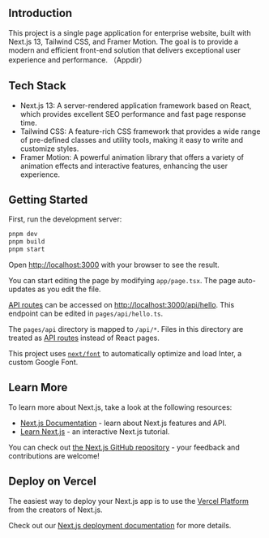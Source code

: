 ## Introduction

This project is a single page application for enterprise website, built with Next.js 13, Tailwind CSS, and Framer Motion. The goal is to provide a modern and efficient front-end solution that delivers exceptional user experience and performance.
（Appdir）

## Tech Stack

* Next.js 13: A server-rendered application framework based on React, which provides excellent SEO performance and fast page response time.
* Tailwind CSS: A feature-rich CSS framework that provides a wide range of pre-defined classes and utility tools, making it easy to write and customize styles.
* Framer Motion: A powerful animation library that offers a variety of animation effects and interactive features, enhancing the user experience.


## Getting Started

First, run the development server:

```bash
pnpm dev
pnpm build
pnpm start
```

Open [http://localhost:3000](http://localhost:3000) with your browser to see the result.

You can start editing the page by modifying `app/page.tsx`. The page auto-updates as you edit the file.

[API routes](https://nextjs.org/docs/api-routes/introduction) can be accessed on [http://localhost:3000/api/hello](http://localhost:3000/api/hello). This endpoint can be edited in `pages/api/hello.ts`.

The `pages/api` directory is mapped to `/api/*`. Files in this directory are treated as [API routes](https://nextjs.org/docs/api-routes/introduction) instead of React pages.

This project uses [`next/font`](https://nextjs.org/docs/basic-features/font-optimization) to automatically optimize and load Inter, a custom Google Font.

## Learn More

To learn more about Next.js, take a look at the following resources:

- [Next.js Documentation](https://nextjs.org/docs) - learn about Next.js features and API.
- [Learn Next.js](https://nextjs.org/learn) - an interactive Next.js tutorial.

You can check out [the Next.js GitHub repository](https://github.com/vercel/next.js/) - your feedback and contributions are welcome!

## Deploy on Vercel

The easiest way to deploy your Next.js app is to use the [Vercel Platform](https://vercel.com/new?utm_medium=default-template&filter=next.js&utm_source=create-next-app&utm_campaign=create-next-app-readme) from the creators of Next.js.

Check out our [Next.js deployment documentation](https://nextjs.org/docs/deployment) for more details.
